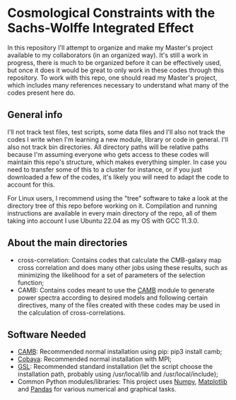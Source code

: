 # Cosmological Constraints with the Sachs-Wolffe Integrated Effect
In this repository I'll attempt to organize and make my Master's project available to my collaborators (in an organized way). It's still a work in progress, there is much to be organized before it can be effectively used, but once it does it would be great to only work in these codes through this repository. To work with this repo, one should read my Master's project, which includes many references necessary to understand what many of the codes present here do.

## General info

I'll not track test files, test scripts, some data files and I'll also not track the codes I write when I'm learning a new module, library or code in general. I'll also not track bin directories. All directory paths will be relative paths because I'm assuming everyone who gets access to these codes will maintain this repo's structure, which makes everything simpler. In case you need to transfer some of this to a cluster for instance, or if you just downloaded a few of the codes, it's likely you will need to adapt the code to account for this. 

For Linux users, I recommend using the "tree" software to take a look at the directory tree of this repo before working on it. Compilation and running instructions are available in every main directory of the repo, all of them taking into account I use Ubuntu 22.04 as my OS with GCC 11.3.0.  

## About the main directories

- cross-correlation: Contains codes that calculate the CMB-galaxy map cross correlation and does many other jobs using these results, such as minimizing the likelihood for a set of parameters of the selection function;
- CAMB: Contains codes meant to use the [CAMB](https://camb.info/) module to generate power spectra according to desired models and following certain directives, many of the files created with these codes may be used in the calculation of cross-correlations.

## Software Needed

- [CAMB](https://camb.info/): Recommended normal installation using pip: pip3 install camb;
- [Cobaya](https://cobaya.readthedocs.io/en/latest/installation.html): Recommended normal installation with MPI;
- [GSL](https://www.gnu.org/software/gsl/): Recommended standard installation (let the script choose the installation path, probably using /usr/local/lib and /usr/local/include);
- Common Python modules/libraries: This project uses [Numpy](https://numpy.org/), [Matplotlib](https://matplotlib.org/) and [Pandas](https://pandas.pydata.org/) for various numerical and graphical tasks.
